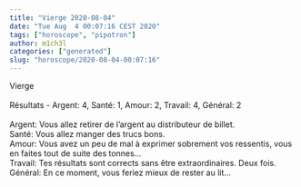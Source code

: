 ```yaml
---
title: "Vierge 2020-08-04"
date: "Tue Aug  4 00:07:16 CEST 2020"
tags: ["horoscope", "pipotron"]
author: m1ch3l
categories: ["generated"]
slug: "horoscope/2020-08-04-00:07:16"
---
```


Vierge<br>
<br>
Résultats - Argent: 4, Santé: 1, Amour: 2, Travail: 4, Général: 2<br>
<br>
Argent:  Vous allez retirer de l’argent au distributeur de billet. <br>
Santé:   Vous allez manger des trucs bons. <br>
Amour:   Vous avez un peu de mal à exprimer sobrement vos ressentis, vous en faites tout de suite des tonnes... <br>
Travail: Tes résultats sont corrects sans être extraordinaires. Deux fois.<br>
Général: En ce moment, vous feriez mieux de rester au lit...<br>
